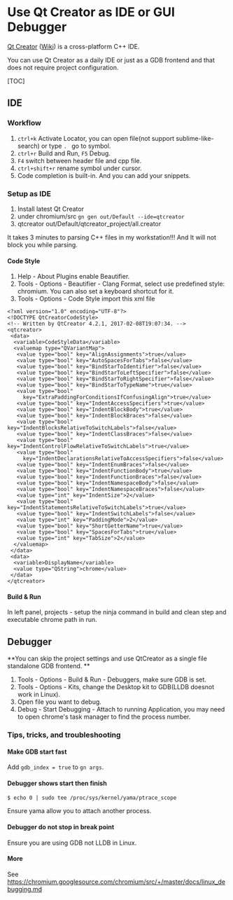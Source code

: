 # Use Qt Creator as IDE or GUI Debugger

[Qt Creator](https://www.qt.io/ide/)
([Wiki](https://en.wikipedia.org/wiki/Qt_Creator)) is a cross-platform C++ IDE. 

You can use Qt Creator as a daily IDE or just as a GDB frontend and that does 
not require project configuration.

[TOC]

## IDE

### Workflow

1. `ctrl+k` Activate Locator, you can open file(not support sublime-like-search) or type `. ` go to symbol.
2. `ctrl+r` Build and Run, `F5` Debug.
3. `F4` switch between header file and cpp file.
4. `ctrl+shift+r` rename symbol under cursor.
5. Code completion is built-in. And you can add your snippets.

### Setup as IDE

1. Install latest Qt Creator
2. under chromium/src `gn gen out/Default --ide=qtcreator`
3. qtcreator out/Default/qtcreator_project/all.creator

It takes 3 minutes to parsing C++ files in my workstation!!! And It will not 
block you while parsing.

#### Code Style

1. Help - About Plugins enable Beautifier.
2. Tools - Options - Beautifier - Clang Format, select use predefined style: 
chromium. You can also set a keyboard shortcut for it.
3. Tools - Options - Code Style import this xml file

```
<?xml version="1.0" encoding="UTF-8"?>
<!DOCTYPE QtCreatorCodeStyle>
<!-- Written by QtCreator 4.2.1, 2017-02-08T19:07:34. -->
<qtcreator>
 <data>
  <variable>CodeStyleData</variable>
  <valuemap type="QVariantMap">
   <value type="bool" key="AlignAssignments">true</value>
   <value type="bool" key="AutoSpacesForTabs">false</value>
   <value type="bool" key="BindStarToIdentifier">false</value>
   <value type="bool" key="BindStarToLeftSpecifier">false</value>
   <value type="bool" key="BindStarToRightSpecifier">false</value>
   <value type="bool" key="BindStarToTypeName">true</value>
   <value type="bool" 
     key="ExtraPaddingForConditionsIfConfusingAlign">true</value>
   <value type="bool" key="IndentAccessSpecifiers">true</value>
   <value type="bool" key="IndentBlockBody">true</value>
   <value type="bool" key="IndentBlockBraces">false</value>
   <value type="bool" key="IndentBlocksRelativeToSwitchLabels">false</value>
   <value type="bool" key="IndentClassBraces">false</value>
   <value type="bool" key="IndentControlFlowRelativeToSwitchLabels">true</value>
   <value type="bool"
     key="IndentDeclarationsRelativeToAccessSpecifiers">false</value>
   <value type="bool" key="IndentEnumBraces">false</value>
   <value type="bool" key="IndentFunctionBody">true</value>
   <value type="bool" key="IndentFunctionBraces">false</value>
   <value type="bool" key="IndentNamespaceBody">false</value>
   <value type="bool" key="IndentNamespaceBraces">false</value>
   <value type="int" key="IndentSize">2</value>
   <value type="bool" key="IndentStatementsRelativeToSwitchLabels">true</value>
   <value type="bool" key="IndentSwitchLabels">false</value>
   <value type="int" key="PaddingMode">2</value>
   <value type="bool" key="ShortGetterName">true</value>
   <value type="bool" key="SpacesForTabs">true</value>
   <value type="int" key="TabSize">2</value>
  </valuemap>
 </data>
 <data>
  <variable>DisplayName</variable>
  <value type="QString">chrome</value>
 </data>
</qtcreator>
```

#### Build & Run

In left panel, projects - setup the ninja command in build and clean step and   
executable chrome path in run.

## Debugger

**You can skip the project settings and use QtCreator as a single file 
standalone GDB frontend. **

1. Tools - Options - Build & Run - Debuggers, make sure GDB is set.
2. Tools - Options - Kits, change the Desktop kit to GDB(LLDB doesnot work in 
  Linux).
3. Open file you want to debug.
4. Debug - Start Debugging - Attach to running Application, you may need to 
  open chrome's task manager to find the process number.

### Tips, tricks, and troubleshooting

#### Make GDB start fast

Add `gdb_index = true` to `gn args`.

#### Debugger shows start then finish

```
$ echo 0 | sudo tee /proc/sys/kernel/yama/ptrace_scope
```

Ensure yama allow you to attach another process.

#### Debugger do not stop in break point

Ensure you are using GDB not LLDB in Linux.

#### More

See 
https://chromium.googlesource.com/chromium/src/+/master/docs/linux_debugging.md